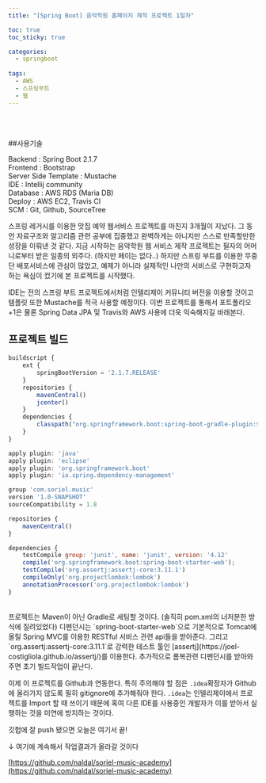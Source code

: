 ```yaml
---
title: "[Spring Boot] 음악학원 홈페이지 제작 프로젝트 1일차"

toc: true
toc_sticky: true

categories:
  - springboot
  
tags:
  - AWS
  - 스프링부트
  - 웹
---
```


<br><br>

##사용기술

Backend : Spring Boot 2.1.7<br>
Frontend : Bootstrap<br>
Server Side Template : Mustache<br>
IDE : Intellij community<br>
Database : AWS RDS (Maria DB)<br>
Deploy : AWS EC2, Travis CI<br>
SCM : Git, Github, SourceTree<br>

  스프링 레거시를 이용한 맛집 예약 웹서비스 프로젝트를 마친지 3개월이 지났다. 그 동안 자료구조와 알고리즘 관련 공부에 집중했고 완벽하게는 아니지만 스스로 만족할만한 성장을 이뤄낸 것 같다. 지금 시작하는 음악학원 웹 서비스 제작 프로젝트는 필자의 어머니로부터 받은 일종의 외주다. (하지만 페이는 없다..) 하지만 스프링 부트를 이용한 무중단 배포서비스에 관심이 많았고, 예제가 아니라 실제적인 나만의 서비스로 구현하고자 하는 욕심이 컸기에 본 프로젝트를 시작했다.

  IDE는 전의 스프링 부트 프로젝트에서처럼 인텔리제이 커뮤니티 버전을 이용할 것이고 템플릿 또한 Mustache를 적극 사용할 예정이다. 이번 프로젝트를 통해서 포트폴리오+1은 물론 Spring Data JPA 및 Travis와 AWS 사용에 더욱 익숙해지길 바래본다.

## 프로젝트 빌드

```jsx
buildscript {
    ext {
        springBootVersion = '2.1.7.RELEASE'
    }
    repositories {
        mavenCentral()
        jcenter()
    }
    dependencies {
        classpath("org.springframework.boot:spring-boot-gradle-plugin:${springBootVersion}")
    }
}

apply plugin: 'java'
apply plugin: 'eclipse'
apply plugin: 'org.springframework.boot'
apply plugin: 'io.spring.dependency-management'

group 'com.soriel.music'
version '1.0-SNAPSHOT'
sourceCompatibility = 1.8

repositories {
    mavenCentral()
}

dependencies {
    testCompile group: 'junit', name: 'junit', version: '4.12'
    compile('org.springframework.boot:spring-boot-starter-web');
    testCompile('org.assertj:assertj-core:3.11.1')
    compileOnly('org.projectlombok:lombok')
    annotationProcessor('org.projectlombok:lombok')
}
```
<br>
프로젝트는 Maven이 아닌 Gradle로 세팅할 것이다. (솔직히 pom.xml의 너저분한 방식에 질려있었다) 디펜던시는 `spring-boot-starter-web`으로 기본적으로 Tomcat에 올릴 Spring MVC를 이용한 RESTful 서비스 관련 api들을 받아준다. 그리고 `org.assertj:assertj-core:3.11.1`로 강력한 테스트 툴인 [assertj](https://joel-costigliola.github.io/assertj/)를 이용한다. 추가적으로 롬복관련 디펜던시를 받아와주면 초기 빌드작업이 끝난다.

이제 이 프로젝트를 Github과 연동한다. 특히 주의해야 할 점은 `.idea`확장자가 Github에 올라가지 않도록 필히 gitignore에 추가해줘야 한다. `.idea`는 인텔리제이에서 프로젝트를 Import 할 때 쓰이기 때문에 혹여 다른 IDE를 사용중인 개발자가 이를 받아서 실행하는 것을 미연에 방지하는 것이다.

깃헙에 잘 push 됐으면 오늘은 여기서 끝!

↓ 여기에 계속해서 작업결과가 올라갈 것이다

[https://github.com/naldal/soriel-music-academy](https://github.com/naldal/soriel-music-academy)
<br>
<br>
